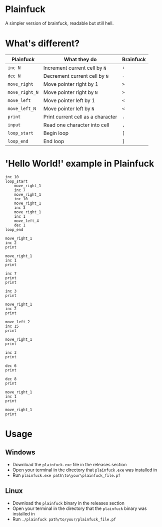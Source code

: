 # Plainfuck
A simpler version of brainfuck, readable but still hell.

# What's different?
| Plainfuck       | What they do                        | Brainfuck |
|-----------------|------------------------------------|-----------|
| `inc N`         | Increment current cell by `N`      | `+`       |
| `dec N`         | Decrement current cell by `N`      | `-`       |
| `move_right`    | Move pointer right by 1            | `>`       |
| `move_right_N`  | Move pointer right by `N`          | `>`       |
| `move_left`     | Move pointer left by 1             | `<`       |
| `move_left_N`   | Move pointer left by `N`           | `<`       |
| `print`         | Print current cell as a character  | `.`       |
| `input`         | Read one character into cell       | `,`       |
| `loop_start`    | Begin loop                         | `[`       |
| `loop_end`      | End loop                           | `]`       |

# 'Hello World!' example in Plainfuck
```
inc 10
loop_start
    move_right_1
    inc 7
    move_right_1
    inc 10
    move_right_1
    inc 3
    move_right_1
    inc 1
    move_left_4
    dec 1
loop_end

move_right_1
inc 2
print

move_right_1
inc 1
print

inc 7
print
print

inc 3
print

move_right_1
inc 2
print

move_left_2
inc 15
print

move_right_1
print

inc 3
print

dec 6
print

dec 8
print

move_right_1
inc 1
print

move_right_1
print
```


# Usage
## Windows
- Download the ``plainfuck.exe`` file in the releases section
- Open your terminal in the directory that ``plainfuck.exe`` was installed in
- Run ``plainfuck.exe path\to\your\plainfuck_file.pf``

## Linux
- Download the ``plainfuck`` binary in the releases section
- Open your terminal in the directory that the ``plainfuck`` binary was installed in
- Run ``./plainfuck path/to/your/plainfuck_file.pf``
